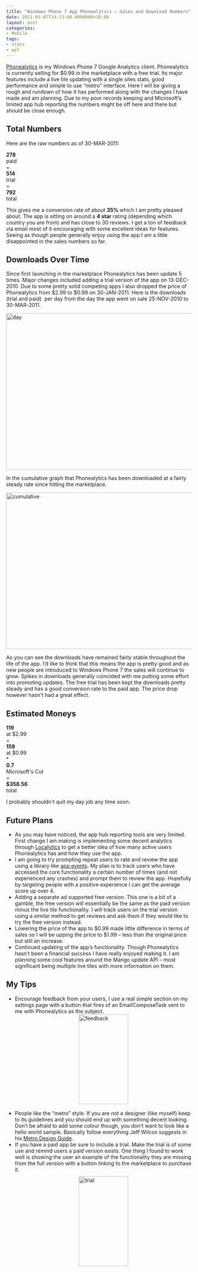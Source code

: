 ```yaml
---
title: "Windows Phone 7 App Phonealytics – Sales and Download Numbers"
date: 2011-05-07T14:13:00.0000000+10:00
layout: post
categories:
- Mobile
tags:
- stats
- wp7
---
```


<p><a href="http://lukencode.com/2010/11/28/phonealytics-google-analytics-client-for-windows-phone-7/" target="_blank">Phonealytics</a> is my Windows Phone 7 Google Analytics client. Phonealytics is currently selling for $0.99 in the marketplace with a free trial. Its major features include a live tile updating with a single sites stats, good performance and simple to use “metro” interface. Here I will be giving a rough and rundown of how it has performed along with the changes I have made and am planning. Due to my poor records keeping and Microsoft’s limited app hub reporting the numbers might be off here and there but should be close enough.</p>  <h2>Total Numbers</h2>  <p>Here are the raw numbers as of 30-MAR-2011:</p>  <div class="number"><strong>278</strong>     <br />paid </div>  <div class="sign">+</div>  <div class="number"><strong>514</strong>     <br />trial </div>  <div class="sign">=</div>  <div class="number"><strong>792</strong>     <br />total </div>  <p class="clear">This gives me a conversion rate of about <strong>35% </strong>which I am pretty pleased about. The app is sitting on around a <strong>4 star</strong> rating (depending which country you are from) and has close to 30 reviews. I get a ton of feedback via email most of it encouraging with some excellent ideas for features. Seeing as though people generally enjoy using the app I am a little disappointed in the sales numbers so far. </p>  <h2>Downloads Over Time</h2>  <p>Since first launching in the marketplace Phonealytics has been update 5 times. Major changes included adding a trial version of the app on 13-DEC-2010. Due to some pretty solid competing apps I also dropped the price of Phonealytics from $2.99 to $0.99 on 30-JAN-2011. Here is the downloads (trial and paid)&#160; per day from the day the app went on sale 25-NOV-2010 to 30-MAR-2011.</p>  <p><a href="http://lukencode.com/wp-content/uploads/2011/05/day.png"><img style="background-image: none; border-right-width: 0px; padding-left: 0px; padding-right: 0px; display: block; float: none; border-top-width: 0px; border-bottom-width: 0px; margin-left: auto; border-left-width: 0px; margin-right: auto; padding-top: 0px" title="day" border="0" alt="day" src="http://lukencode.com/wp-content/uploads/2011/05/day_thumb.png" width="715" height="425" /></a></p>  <p>In the cumulative graph that Phonealytics has been downloaded at a fairly steady rate since hitting the marketplace.</p>  <p><a href="http://lukencode.com/wp-content/uploads/2011/05/cumulative.png"><img style="background-image: none; border-right-width: 0px; padding-left: 0px; padding-right: 0px; display: block; float: none; border-top-width: 0px; border-bottom-width: 0px; margin-left: auto; border-left-width: 0px; margin-right: auto; padding-top: 0px" title="cumulative" border="0" alt="cumulative" src="http://lukencode.com/wp-content/uploads/2011/05/cumulative_thumb.png" width="715" height="425" /></a></p>  <p>As you can see the downloads have remained fairly stable throughout the life of the app. I’d like to think that this means the app is pretty good and as new people are introduced to Windows Phone 7 the sales will continue to grow. Spikes in downloads generally coincided with me putting some effort into promoting updates. The free trial has been kept the downloads pretty steady and has a good conversion rate to the paid app. The price drop however hasn't had a great effect. </p>  <h2>Estimated Moneys</h2>  <div class="number"><strong>119</strong>     <br />at $2.99 </div>  <div class="sign">+</div>  <div class="number"><strong>159</strong>     <br />at $0.99</div>  <div class="sign">*</div>  <div class="number"><strong>0.7</strong>     <br />Microsoft's Cut </div>  <div class="sign">=</div>  <div class="number"><strong>$358.56</strong>     <br />total </div>  <p class="clear">I probably shouldn't quit my day job any time soon. </p>  <h2>Future Plans</h2>  <ul>   <li>As you may have noticed, the app hub reporting tools are very limited. First change I am making is implementing some decent analytics through <a href="http://www.localytics.com/" target="_blank">Localytics</a> to get a better idea of how many active users Phonealytics has and how they use the app. </li>    <li>I am going to try prompting repeat users to rate and review the app using a library like <a href="http://dkdevelopment.net/2011/04/29/appevents-do-stuff-when-things-happen-wp7/" target="_blank">app events</a>. My plan is to track users who have accessed the core functionality a certain number of times (and not experienced any crashes) and prompt them to review the app. Hopefully by targeting people with a positive experience I can get the average score up over 4. </li>    <li>Adding a separate ad supported free version. This one is a bit of a gamble, the free version will essentially be the same as the paid version minus the live tile functionality. I will track users on the trial version using a similar method to get reviews and ask them if they would like to try the free version instead. </li>    <li>Lowering the price of the app to $0.99 made little difference in terms of sales so I will be upping the price to $1.99 – less than the original price but still an increase. </li>    <li>Continued updating of the app’s functionality. Though Phonealytics hasn’t been a financial success I have really enjoyed making it. I am planning some cool features around the Mango update API – most significant being multiple live tiles with more information on them. </li> </ul>  <h2></h2>  <h2>My Tips</h2>  <ul>   <li>Encourage feedback from your users, I use a real simple section on my settings page with a button that fires of an EmailComposeTask sent to me with Phonealytics as the subject.<a href="http://lukencode.com/wp-content/uploads/2011/05/feedback.png"><img style="background-image: none; border-right-width: 0px; margin: 0px auto 16px; padding-left: 0px; padding-right: 0px; display: block; float: none; border-top-width: 0px; border-bottom-width: 0px; border-left-width: 0px; padding-top: 0px" title="feedback" border="0" alt="feedback" src="http://lukencode.com/wp-content/uploads/2011/05/feedback_thumb.png" width="134" height="244" /></a> </li>    <li>People like the “metro” style. If you are not a designer (like myself) keep to its guidelines and you should end up with something decent looking. Don’t be afraid to add some colour though, you don’t want to look like a hello world sample. Basically follow everything Jeff Wilcox suggests in his <a href="http://www.jeff.wilcox.name/2011/03/metro-design-guide-v1/" target="_blank">Metro Design Guide</a>. </li>    <li>If you have a paid app be sure to include a trial. Make the trial is of some use and remind users a paid version exists. One thing I found to work well is showing the user an example of the functionality they are missing from the full version with a button linking to the marketplace to purchase it.<a href="http://lukencode.com/wp-content/uploads/2011/05/trial.png"><img style="background-image: none; border-right-width: 0px; margin: 10px auto; padding-left: 0px; padding-right: 0px; display: block; float: none; border-top-width: 0px; border-bottom-width: 0px; border-left-width: 0px; padding-top: 0px" title="trial" border="0" alt="trial" src="http://lukencode.com/wp-content/uploads/2011/05/trial_thumb.png" width="134" height="244" /></a> </li> </ul>